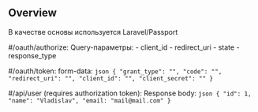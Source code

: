 ## Overview

В качестве основы используется Laravel/Passport

#/oauth/authorize:
Query-параметры:
    - client_id
    - redirect_uri
    - state
    - response_type

#/oauth/token:
form-data:
    ```json
    {
        "grant_type": "",
        "code": "",
        "redirect_uri": "",
        "client_id": "",
        "client_secret": ""
    }
    ```

#/api/user (requires authorization token):
Response body: 
    ```json
    {
        "id": 1,
        "name": "Vladislav",
        "email: "mail@mail.com"
    }
    ```
